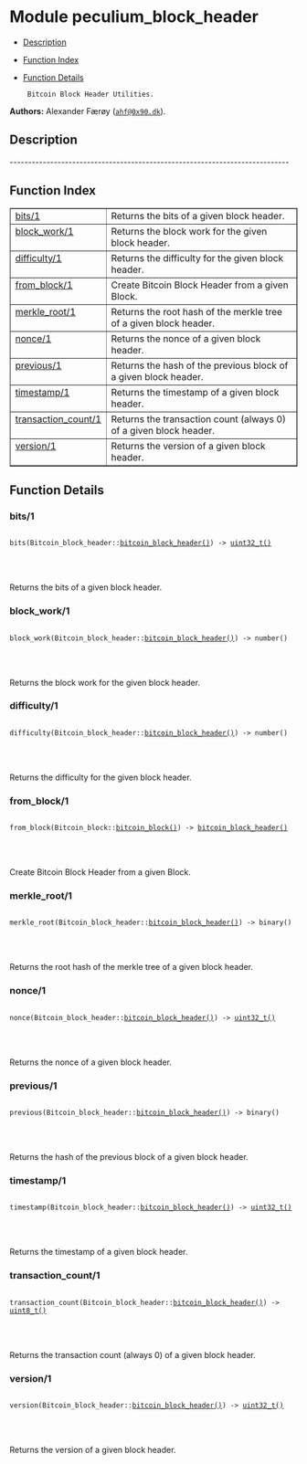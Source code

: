 

# Module peculium_block_header #
* [Description](#description)
* [Function Index](#index)
* [Function Details](#functions)


       Bitcoin Block Header Utilities.
__Authors:__ Alexander Færøy ([`ahf@0x90.dk`](mailto:ahf@0x90.dk)).
<a name="description"></a>

## Description ##
   ----------------------------------------------------------------------------<a name="index"></a>

## Function Index ##


<table width="100%" border="1" cellspacing="0" cellpadding="2" summary="function index"><tr><td valign="top"><a href="#bits-1">bits/1</a></td><td>Returns the bits of a given block header.</td></tr><tr><td valign="top"><a href="#block_work-1">block_work/1</a></td><td>Returns the block work for the given block header.</td></tr><tr><td valign="top"><a href="#difficulty-1">difficulty/1</a></td><td>Returns the difficulty for the given block header.</td></tr><tr><td valign="top"><a href="#from_block-1">from_block/1</a></td><td>Create Bitcoin Block Header from a given Block.</td></tr><tr><td valign="top"><a href="#merkle_root-1">merkle_root/1</a></td><td>Returns the root hash of the merkle tree of a given block header.</td></tr><tr><td valign="top"><a href="#nonce-1">nonce/1</a></td><td>Returns the nonce of a given block header.</td></tr><tr><td valign="top"><a href="#previous-1">previous/1</a></td><td>Returns the hash of the previous block of a given block header.</td></tr><tr><td valign="top"><a href="#timestamp-1">timestamp/1</a></td><td>Returns the timestamp of a given block header.</td></tr><tr><td valign="top"><a href="#transaction_count-1">transaction_count/1</a></td><td>Returns the transaction count (always 0) of a given block header.</td></tr><tr><td valign="top"><a href="#version-1">version/1</a></td><td>Returns the version of a given block header.</td></tr></table>


<a name="functions"></a>

## Function Details ##

<a name="bits-1"></a>

### bits/1 ###


<pre><code>
bits(Bitcoin_block_header::<a href="#type-bitcoin_block_header">bitcoin_block_header()</a>) -&gt; <a href="#type-uint32_t">uint32_t()</a>
</code></pre>

<br></br>


Returns the bits of a given block header.
<a name="block_work-1"></a>

### block_work/1 ###


<pre><code>
block_work(Bitcoin_block_header::<a href="#type-bitcoin_block_header">bitcoin_block_header()</a>) -&gt; number()
</code></pre>

<br></br>


Returns the block work for the given block header.
<a name="difficulty-1"></a>

### difficulty/1 ###


<pre><code>
difficulty(Bitcoin_block_header::<a href="#type-bitcoin_block_header">bitcoin_block_header()</a>) -&gt; number()
</code></pre>

<br></br>


Returns the difficulty for the given block header.
<a name="from_block-1"></a>

### from_block/1 ###


<pre><code>
from_block(Bitcoin_block::<a href="#type-bitcoin_block">bitcoin_block()</a>) -&gt; <a href="#type-bitcoin_block_header">bitcoin_block_header()</a>
</code></pre>

<br></br>


Create Bitcoin Block Header from a given Block.
<a name="merkle_root-1"></a>

### merkle_root/1 ###


<pre><code>
merkle_root(Bitcoin_block_header::<a href="#type-bitcoin_block_header">bitcoin_block_header()</a>) -&gt; binary()
</code></pre>

<br></br>


Returns the root hash of the merkle tree of a given block header.
<a name="nonce-1"></a>

### nonce/1 ###


<pre><code>
nonce(Bitcoin_block_header::<a href="#type-bitcoin_block_header">bitcoin_block_header()</a>) -&gt; <a href="#type-uint32_t">uint32_t()</a>
</code></pre>

<br></br>


Returns the nonce of a given block header.
<a name="previous-1"></a>

### previous/1 ###


<pre><code>
previous(Bitcoin_block_header::<a href="#type-bitcoin_block_header">bitcoin_block_header()</a>) -&gt; binary()
</code></pre>

<br></br>


Returns the hash of the previous block of a given block header.
<a name="timestamp-1"></a>

### timestamp/1 ###


<pre><code>
timestamp(Bitcoin_block_header::<a href="#type-bitcoin_block_header">bitcoin_block_header()</a>) -&gt; <a href="#type-uint32_t">uint32_t()</a>
</code></pre>

<br></br>


Returns the timestamp of a given block header.
<a name="transaction_count-1"></a>

### transaction_count/1 ###


<pre><code>
transaction_count(Bitcoin_block_header::<a href="#type-bitcoin_block_header">bitcoin_block_header()</a>) -&gt; <a href="#type-uint8_t">uint8_t()</a>
</code></pre>

<br></br>


Returns the transaction count (always 0) of a given block header.
<a name="version-1"></a>

### version/1 ###


<pre><code>
version(Bitcoin_block_header::<a href="#type-bitcoin_block_header">bitcoin_block_header()</a>) -&gt; <a href="#type-uint32_t">uint32_t()</a>
</code></pre>

<br></br>


Returns the version of a given block header.
